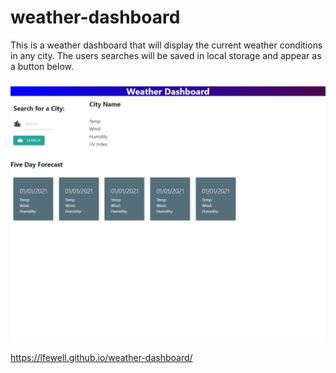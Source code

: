 # weather-dashboard

This is a weather dashboard that will display the current weather conditions in any city.  The users searches will be saved in local storage and appear as a button below.  

![Screenshot of the deployed webpage](./weatherdashboard.png)

https://lfewell.github.io/weather-dashboard/